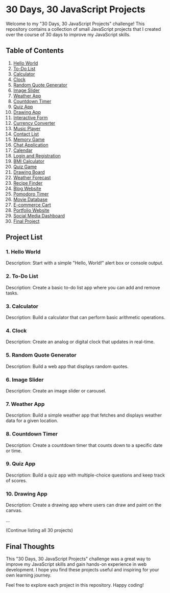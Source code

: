 # 30 Days, 30 JavaScript Projects

Welcome to my "30 Days, 30 JavaScript Projects" challenge! This repository contains a collection of small JavaScript projects that I created over the course of 30 days to improve my JavaScript skills.

## Table of Contents

1. [Hello World](#hello-world)
2. [To-Do List](#to-do-list)
3. [Calculator](#calculator)
4. [Clock](#clock)
5. [Random Quote Generator](#random-quote-generator)
6. [Image Slider](#image-slider)
7. [Weather App](#weather-app)
8. [Countdown Timer](#countdown-timer)
9. [Quiz App](#quiz-app)
10. [Drawing App](#drawing-app)
11. [Interactive Form](#interactive-form)
12. [Currency Converter](#currency-converter)
13. [Music Player](#music-player)
14. [Contact List](#contact-list)
15. [Memory Game](#memory-game)
16. [Chat Application](#chat-application)
17. [Calendar](#calendar)
18. [Login and Registration](#login-and-registration)
19. [BMI Calculator](#bmi-calculator)
20. [Quiz Game](#quiz-game)
21. [Drawing Board](#drawing-board)
22. [Weather Forecast](#weather-forecast)
23. [Recipe Finder](#recipe-finder)
24. [Blog Website](#blog-website)
25. [Pomodoro Timer](#pomodoro-timer)
26. [Movie Database](#movie-database)
27. [E-commerce Cart](#e-commerce-cart)
28. [Portfolio Website](#portfolio-website)
29. [Social Media Dashboard](#social-media-dashboard)
30. [Final Project](#final-project)

## Project List

### 1. Hello World

Description: Start with a simple "Hello, World!" alert box or console output.

### 2. To-Do List

Description: Create a basic to-do list app where you can add and remove tasks.

### 3. Calculator

Description: Build a calculator that can perform basic arithmetic operations.

### 4. Clock

Description: Create an analog or digital clock that updates in real-time.

### 5. Random Quote Generator

Description: Build a web app that displays random quotes.

### 6. Image Slider

Description: Create an image slider or carousel.

### 7. Weather App

Description: Build a simple weather app that fetches and displays weather data for a given location.

### 8. Countdown Timer

Description: Create a countdown timer that counts down to a specific date or time.

### 9. Quiz App

Description: Build a quiz app with multiple-choice questions and keep track of scores.

### 10. Drawing App

Description: Create a drawing app where users can draw and paint on the canvas.

...

(Continue listing all 30 projects)

## Final Thoughts

This "30 Days, 30 JavaScript Projects" challenge was a great way to improve my JavaScript skills and gain hands-on experience in web development. I hope you find these projects useful and inspiring for your own learning journey.

Feel free to explore each project in this repository. Happy coding!

